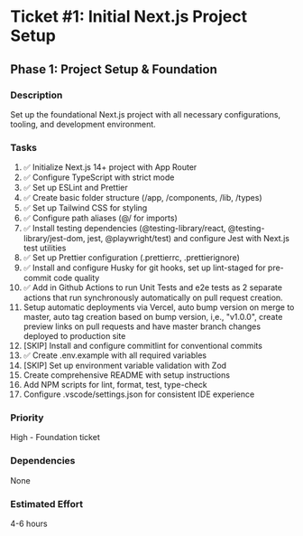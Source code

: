 # Ticket #1: Initial Next.js Project Setup

## Phase 1: Project Setup & Foundation

### Description

Set up the foundational Next.js project with all necessary configurations, tooling, and development environment.

### Tasks

1. ✅ Initialize Next.js 14+ project with App Router
2. ✅ Configure TypeScript with strict mode
3. ✅ Set up ESLint and Prettier
4. ✅ Create basic folder structure (/app, /components, /lib, /types)
5. ✅ Set up Tailwind CSS for styling
6. ✅ Configure path aliases (@/ for imports)
7. ✅ Install testing dependencies (@testing-library/react, @testing-library/jest-dom, jest, @playwright/test) and configure Jest with Next.js test utilities
8. ✅ Set up Prettier configuration (.prettierrc, .prettierignore)
9. ✅ Install and configure Husky for git hooks, set up lint-staged for pre-commit code quality
10. ✅ Add in Github Actions to run Unit Tests and e2e tests as 2 separate actions that run synchronously automatically on pull request creation.
11. Setup automatic deployments via Vercel, auto bump version on merge to master, auto tag creation based on bump version, i,e., "v1.0.0", create preview links on pull requests and have master branch changes deployed to production site
12. [SKIP] Install and configure commitlint for conventional commits
13. ✅ Create .env.example with all required variables
14. [SKIP] Set up environment variable validation with Zod
15. Create comprehensive README with setup instructions
16. Add NPM scripts for lint, format, test, type-check
17. Configure .vscode/settings.json for consistent IDE experience

### Priority

High - Foundation ticket

### Dependencies

None

### Estimated Effort

4-6 hours
